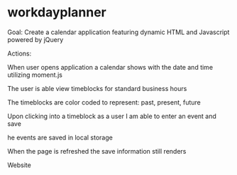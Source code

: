 # workdayplanner 


Goal: Create a calendar application featuring dynamic HTML and Javascript powered by jQuery

Actions:

When user opens application a calendar shows with the date and time utilizing moment.js

The user is able view timeblocks for standard business hours

The timeblocks are color coded to represent: past, present, future

Upon clicking into a timeblock as a user I am able to enter an event and save

he events are saved in local storage

When the page is refreshed the save information still renders

Website
